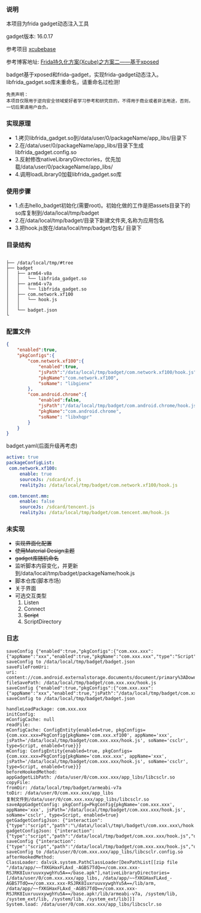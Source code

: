### 说明
本项目为frida gadget动态注入工具

gadget版本: 16.0.17


参考项目  [xcubebase](https://github.com/svengong/xcubebase)

参考博客地址: [Frida持久化方案(Xcube)之方案二——基于xposed](https://bbs.kanxue.com/thread-266784.htm)

badget基于xposed和frida-gadget，实现frida-gadget动态注入。libfrida_gadget.so库未重命名，请重命名过检测!

```
免责声明：
本项目仅限用于逆向安全领域爱好者学习参考和研究目的，不得用于商业或者非法用途，否则，一切后果请用户自负。
```

### 实现原理
* 1.拷贝libfrida_gadget.so到/data/user/0/packageName/app_libs/目录下
* 2.在/data/user/0/packageName/app_libs/目录下生成libfrida_gadget.config.so
* 3.反射修改nativeLibraryDirectories，优先加载/data/user/0/packageName/app_libs/
* 4.调用loadLibrary0加载libfrida_gadget.so库

### 使用步骤
* 1.点击hello_badget初始化(需要root)。初始化做的工作是把assets目录下的so库复制到/data/local/tmp/badget
* 2.在/data/local/tmp/badget/目录下新建文件夹,名称为应用包名
* 3.把hook.js放在/data/local/tmp/badget/包名/ 目录下

### 目录结构
```tree

├── /data/local/tmp/#tree
├── badget
│   ├── arm64-v8a
│   │   └── libfrida_gadget.so
│   ├── arm64-v7a
│   │   └── libfrida_gadget.so
│   ├── com.network.xf100
│   │   └── hook.js
│   │
│   └── badget.json
└
```

### 配置文件
```json
{
    "enabled":true,
    "pkgConfigs":{
        "com.network.xf100":{
            "enabled":true,
            "jsPath":"/data/local/tmp/badget/com.network.xf100/hook.js",
            "pkgName":"com.network.xf100",
            "soName": "libgienx"
        },
        "com.android.chrome":{
            "enabled":false,
            "jsPath":"/data/local/tmp/badget/com.android.chrome/hook.js",
            "pkgName":"com.android.chrome",
            "soName": "libxhqpr"
        }
    }
}
```

badget.yaml(后面升级再考虑)
```yaml
active: true
packageConfigList:
 com.network.xf100:
     enable: true
     sourceJs: /sdcard/xf.js
     realityJs: /data/local/tmp/badget/com.network.xf100/hook.js

 com.tencent.mm:
     enable: false
     sourceJs: /sdcard/tencent.js
     realityJs: /data/local/tmp/badget/com.tencent.mm/hook.js
```


### 未实现
- ~~实现界面化配置~~
- ~~使用Material Design主题~~
- ~~gadget库随机命名~~
- 监听脚本内容变化，并更新到/data/local/tmp/badget/packageName/hook.js
- 脚本仓库(脚本市场)
- 关于界面
- 可选交互类型
  1. Listen
  2. Connect
  3. ~~Script~~
  4. ScriptDirectory


### 日志
```log
saveConfig {"enabled":true,"pkgConfigs":{"com.xxx.xxx":{"appName":"xxx","enabled":true,"pkgName":"com.xxx.xxx","type":"Script"}}}
saveConfig to /data/local/tmp/badget/badget.json
saveFileFromUri: 
uri: content://com.android.externalstorage.documents/document/primary%3ADownload%2FWeiXin%2Fxf.js
fileSavePath: /data/local/tmp/badget/com.xxx.xxx/hook.js
saveConfig {"enabled":true,"pkgConfigs":{"com.xxx.xxx":{"appName":"xxx","enabled":true,"jsPath":"/data/local/tmp/badget/com.xxx.xxx/hook.js","pkgName":"com.xxx.xxx","soName":"libnwwyg","type":"Script"}}}
saveConfig to /data/local/tmp/badget/badget.json

handleLoadPackage: com.xxx.xxx
initConfig: 
mConfigCache: null
readFile: 
mConfigCache: ConfigEntity{enabled=true, pkgConfigs={com.xxx.xxx=PkgConfig{pkgName='com.xxx.xf100', appName='xxx', jsPath='/data/local/tmp/badget/com.xxx.xxx/hook.js', soName='csclr', type=Script, enabled=true}}}
mConfig: ConfigEntity{enabled=true, pkgConfigs={com.xxx.xxx=PkgConfig{pkgName='com.xxx.xxx', appName='xxx', jsPath='/data/local/tmp/badget/com.xxx.xxx/hook.js', soName='csclr', type=Script, enabled=true}}}
beforeHookedMethod: 
appGadgetLibPath: /data/user/0/com.xxx.xxx/app_libs/libcsclr.so
copyFile: 
fromDir: /data/local/tmp/badget/armeabi-v7a
toDir: /data/user/0/com.xxx.xxx/app_libs
复制文件到/data/user/0/com.xxx.xxx/app_libs/libcsclr.so
saveAppGadgetConfig: pkgConfig=PkgConfig{pkgName='com.xxx.xxx', appName='xxx', jsPath='/data/local/tmp/badget/com.xxx.xxx/hook.js', soName='csclr', type=Script, enabled=true}
getGadgetConfigJson: {"interaction":{"type":"script","path":"\/data\/local\/tmp\/badget\/com.xxx.xxx\/hook.js","on_change":"reload"}}
gadgetConfigJson: {"interaction":{"type":"script","path":"/data/local/tmp/badget/com.xxx.xxx/hook.js","on_change":"reload"}}
saveConfig {"interaction":{"type":"script","path":"/data/local/tmp/badget/com.xxx.xxx/hook.js","on_change":"reload"}}
saveConfig to /data/user/0/com.xxx.xxx/app_libs/libcsclr.config.so
afterHookedMethod: 
ClassLoader: dalvik.system.PathClassLoader[DexPathList[[zip file "/data/app/~~fXKGHaxFLAxd_-AGBS7TdQ==/com.xxx.xxx-RSJRK8IuxruuvxywghYu5A==/base.apk"],nativeLibraryDirectories=[/data/user/0/com.xxx.xxx/app_libs, /data/app/~~fXKGHaxFLAxd_-AGBS7TdQ==/com.xxx.xxx-RSJRK8IuxruuvxywghYu5A==/lib/arm, /data/app/~~fXKGHaxFLAxd_-AGBS7TdQ==/com.xxx.xxx-RSJRK8IuxruuvxywghYu5A==/base.apk!/lib/armeabi-v7a, /system/lib, /system_ext/lib, /system/lib, /system_ext/lib]]]
System.load: /data/user/0/com.xxx.xxx/app_libs/libcsclr.so
```
